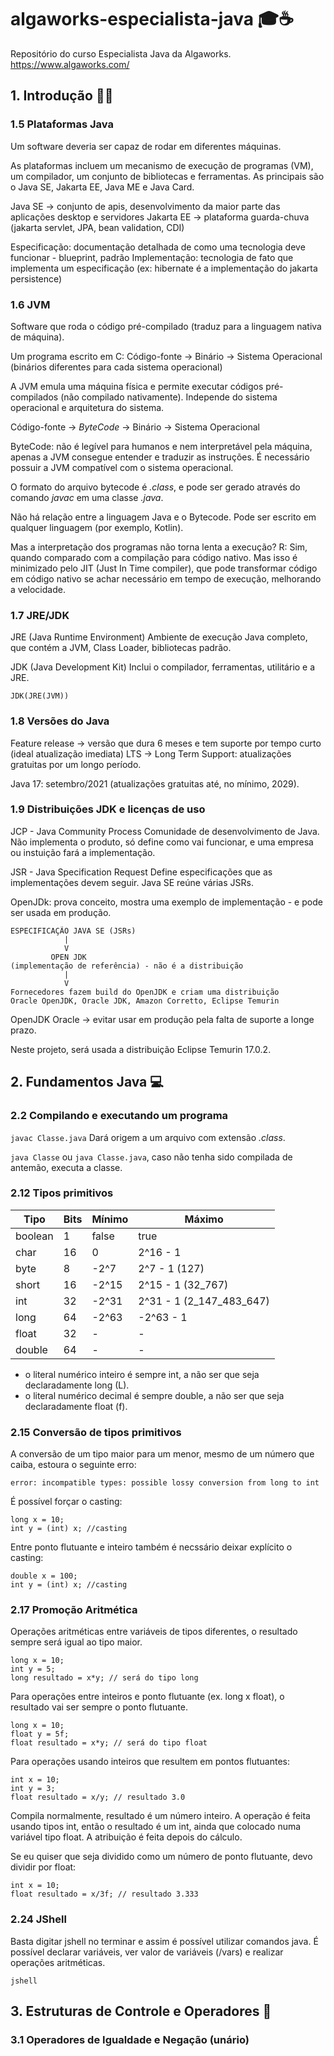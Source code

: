 # algaworks-especialista-java 🎓☕️
Repositório do curso Especialista Java da Algaworks.
https://www.algaworks.com/

## 1. Introdução 👩‍🏫
### 1.5 Plataformas Java
Um software deveria ser capaz de rodar em diferentes máquinas.

As plataformas incluem um mecanismo de execução de programas (VM), um compilador, um conjunto de bibliotecas e ferramentas. As principais são o Java SE, Jakarta EE, Java ME e Java Card.

Java SE -> conjunto de apis, desenvolvimento da maior parte das aplicações desktop e servidores
Jakarta EE -> plataforma guarda-chuva (jakarta servlet, JPA, bean validation, CDI)

Especificação: documentação detalhada de como uma tecnologia deve funcionar - blueprint, padrão
Implementação: tecnologia de fato que implementa um especificação (ex: hibernate é a implementação do jakarta persistence)

### 1.6 JVM
Software que roda o código pré-compilado (traduz para a linguagem nativa de máquina).

Um programa escrito em C:
Código-fonte -> Binário -> Sistema Operacional (binários diferentes para cada sistema operacional)

A JVM emula uma máquina física e permite executar códigos pré-compilados (não compilado nativamente). Independe do sistema operacional e arquitetura do sistema.

Código-fonte -> _ByteCode_ -> Binário -> Sistema Operacional

ByteCode: não é legível para humanos e nem interpretável pela máquina, apenas a JVM consegue entender e traduzir as instruções. É necessário possuir a JVM compatível com o sistema operacional.

O formato do arquivo bytecode é _.class_, e pode ser gerado através do comando _javac_ em uma classe _.java_.

Não há relação entre a linguagem Java e o Bytecode. Pode ser escrito em qualquer linguagem (por exemplo, Kotlin).

Mas a interpretação dos programas não torna lenta a execução?
R: Sim, quando comparado com a compilação para código nativo. Mas isso é minimizado pelo JIT (Just In Time compiler), que pode transformar código em código nativo se achar necessário em tempo de execução, melhorando a velocidade.

### 1.7 JRE/JDK

JRE (Java Runtime Environment)
Ambiente de execução Java completo, que contém a JVM, Class Loader, bibliotecas padrão.

JDK (Java Development Kit)
Inclui o compilador, ferramentas, utilitário e a JRE.

```JDK(JRE(JVM))```

### 1.8 Versões do Java

Feature release -> versão que dura 6 meses e tem suporte por tempo curto (ideal atualização imediata)
LTS -> Long Term Support: atualizações gratuitas por um longo período.

Java 17: setembro/2021 (atualizações gratuitas até, no mínimo, 2029).

### 1.9 Distribuições JDK e licenças de uso
JCP - Java Community Process
Comunidade de desenvolvimento de Java. Não implementa o produto, só define como vai funcionar, e uma empresa ou instuição fará a implementação.

JSR - Java Specification Request
Define especificações que as implementações devem seguir.
Java SE reúne várias JSRs.

OpenJDk: prova conceito, mostra uma exemplo de implementação - e pode ser usada em produção.

```
ESPECIFICAÇÃO JAVA SE (JSRs)
            |  
            V
         OPEN JDK
(implementação de referência) - não é a distribuição
            |  
            V
Fornecedores fazem build do OpenJDK e criam uma distribuição
Oracle OpenJDK, Oracle JDK, Amazon Corretto, Eclipse Temurin    
```

OpenJDK Oracle -> evitar usar em produção pela falta de suporte a longe prazo.

Neste projeto, será usada a distribuição Eclipse Temurin 17.0.2.


## 2. Fundamentos Java 💻
### 2.2 Compilando e executando um programa

```javac Classe.java```
Dará origem a um arquivo com extensão _.class_.

```java Classe``` ou ```java Classe.java```, caso não tenha sido compilada de antemão, executa a classe.

### 2.12 Tipos primitivos

|Tipo|Bits|Mínimo|Máximo|
|----|----|----|----|
| boolean | 1 | false | true |
| char | 16 | 0 | 2^16 - 1 |
| byte | 8 | -2^7 | 2^7 - 1 (127) |
| short | 16 | -2^15 | 2^15 - 1 (32_767) |
| int | 32 | -2^31 | 2^31 - 1 (2_147_483_647)|
| long | 64 | -2^63 | -2^63 - 1 |
| float | 32 | - | - |
| double  | 64 | - | - |

* o literal numérico inteiro é sempre int, a não ser que seja declaradamente long (L).
* o literal numérico decimal é sempre double, a não ser que seja declaradamente float (f).

### 2.15 Conversão de tipos primitivos

A conversão de um tipo maior para um menor, mesmo de um número que caiba, estoura o seguinte erro:

```error: incompatible types: possible lossy conversion from long to int```

É possível forçar o casting:
```
long x = 10;
int y = (int) x; //casting
```

Entre ponto flutuante e inteiro também é necssário deixar explícito o casting:
```
double x = 100;
int y = (int) x; //casting
```

### 2.17 Promoção Aritmética

Operações aritméticas entre variáveis de tipos diferentes, o resultado sempre será igual ao tipo maior.
```
long x = 10;
int y = 5;
long resultado = x*y; // será do tipo long
```

Para operações entre inteiros e ponto flutuante (ex. long x float), o resultado vai ser sempre o ponto flutuante. 
```
long x = 10;
float y = 5f;
float resultado = x*y; // será do tipo float
```

Para operações usando inteiros que resultem em pontos flutuantes:

```
int x = 10;
int y = 3;
float resultado = x/y; // resultado 3.0
```

Compila normalmente, resultado é um número inteiro. A operação é feita usando tipos int, então o resultado é um int, ainda que colocado numa variável tipo float. A atribuição é feita depois do cálculo.

Se eu quiser que seja dividido como um número de ponto flutuante, devo dividir por float:

```
int x = 10;
float resultado = x/3f; // resultado 3.333
```

### 2.24 JShell

Basta digitar jshell no terminar e assim é possível utilizar comandos java.
É possível declarar variáveis, ver valor de variáveis (/vars) e realizar operações aritméticas.

```
jshell
```

## 3. Estruturas de Controle e Operadores 🔁
### 3.1 Operadores de Igualdade e Negação (unário)





